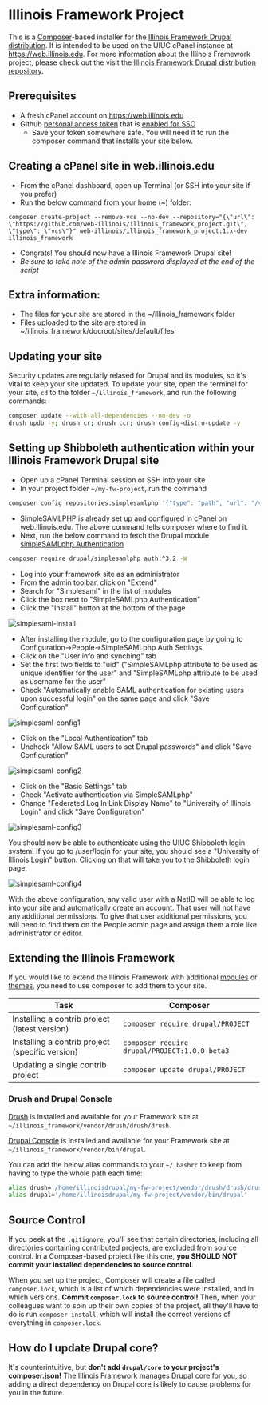 # Illinois Framework Project

This is a [Composer](https://getcomposer.org/)-based installer for the [Illinois Framework Drupal distribution](https://github.com/web-illinois/illinois_framework_profile). It is intended to be used on the UIUC cPanel instance at https://web.illinois.edu. For more information about the Illinois Framework project, please check out the visit the [Illinois Framework Drupal distribution repository](https://github.com/web-illinois/illinois_framework_profile).

## Prerequisites

* A fresh cPanel account on https://web.illinois.edu
* Github [personal access token](https://docs.github.com/en/github/authenticating-to-github/keeping-your-account-and-data-secure/creating-a-personal-access-token) that is [enabled for SSO](https://docs.github.com/en/github/authenticating-to-github/authenticating-with-saml-single-sign-on/authorizing-a-personal-access-token-for-use-with-saml-single-sign-on)
  * Save your token somewhere safe. You will need it to run the composer command that installs your site below.

## Creating a cPanel site in web.illinois.edu

* From the cPanel dashboard, open up Terminal (or SSH into your site if you prefer)
* Run the below command from your home (~) folder:

```
composer create-project --remove-vcs --no-dev --repository="{\"url\": \"https://github.com/web-illinois/illinois_framework_project.git\", \"type\": \"vcs\"}" web-illinois/illinois_framework_project:1.x-dev illinois_framework
```

* Congrats! You should now have a Illinois Framework Drupal site!
* _Be sure to take note of the admin password displayed at the end of the script_

## Extra information:

* The files for your site are stored in the ~/illinois_framework folder
* Files uploaded to the site are stored in ~/illinois_framework/docroot/sites/default/files

## Updating your site

Security updates are regularly relased for Drupal and its modules, so it's vital to keep your site updated. To update your site, open the terminal for your site, `cd` to the folder `~/illinois_framework`, and run the following commands:

```bash
composer update --with-all-dependencies --no-dev -o
drush updb -y; drush cr; drush ccr; drush config-distro-update -y
```

## Setting up Shibboleth authentication within your Illinois Framework Drupal site

* Open up a cPanel Terminal session or SSH into your site
* In your project folder `~/my-fw-project`, run the command
```bash
composer config repositories.simplesamlphp '{"type": "path", "url": "/var/simplesamlphp-1.18"}'
```
* SimpleSAMLPHP is already set up and configured in cPanel on web.illinois.edu. The above command tells composer where to find it.
* Next, run the below command to fetch the Drupal module [simpleSAMLphp Authentication](https://www.drupal.org/project/simplesamlphp_auth)
```bash
composer require drupal/simplesamlphp_auth:^3.2 -W
```
* Log into your framework site as an administrator
* From the admin toolbar, click on "Extend"
* Search for "Simplesaml" in the list of modules
* Click the box next to "SimpleSAMLphp Authentication"
* Click the "Install" button at the bottom of the page

![simplesaml-install](https://user-images.githubusercontent.com/56594946/132043539-74833b8b-9d2f-499c-8b35-c09e674db21c.PNG)

* After installing the module, go to the configuration page by going to Configuration->People->SimpleSAMLphp Auth Settings
* Click on the "User info and synching" tab
* Set the first two fields to "uid" ("SimpleSAMLphp attribute to be used as unique identifier for the user" and "SimpleSAMLphp attribute to be used as username for the user"
* Check "Automatically enable SAML authentication for existing users upon successful login" on the same page and click "Save Configuration"

![simplesaml-config1](https://user-images.githubusercontent.com/56594946/132044290-3bb9e81d-82cf-41cf-91f5-1770351705e4.PNG)

* Click on the "Local Authentication" tab
* Uncheck "Allow SAML users to set Drupal passwords" and click "Save Configuration"

![simplesaml-config2](https://user-images.githubusercontent.com/56594946/132044492-07bb5f09-e8f3-4d91-ac77-a241e20855ff.PNG)

* Click on the "Basic Settings" tab
* Check "Activate authentication via SimpleSAMLphp"
* Change "Federated Log In Link Display Name" to "University of Illinois Login" and click "Save Configuration"

![simplesaml-config3](https://user-images.githubusercontent.com/56594946/132044734-e8b5158a-d168-485f-afb7-d25cce2bbe4e.PNG)

You should now be able to authenticate using the UIUC Shibboleth login system! If you go to /user/login for your site, you should see a "University of Illinois Login" button. Clicking on that will take you to the Shibboleth login page.

![simplesaml-config4](https://user-images.githubusercontent.com/56594946/132045163-aa51f1b3-4bbb-4439-b778-98ac133e39ff.PNG)

With the above configuration, any valid user with a NetID will be able to log into your site and automatically create an account. That user will not have any additional permissions. To give that user additional permissions, you will need to find them on the People admin page and assign them a role like administrator or editor.

## Extending the Illinois Framework

If you would like to extend the Illinois Framework with additional [modules](https://www.drupal.org/project/project_module) or [themes](https://www.drupal.org/project/project_theme), you need to use composer to add them to your site.  

| Task                                            | Composer                                          |
|-------------------------------------------------|---------------------------------------------------|
| Installing a contrib project (latest version)   | ```composer require drupal/PROJECT```             |
| Installing a contrib project (specific version) | ```composer require drupal/PROJECT:1.0.0-beta3``` |
| Updating a single contrib project               | ```composer update drupal/PROJECT```              |

### Drush and Drupal Console

[Drush](https://www.drush.org/) is installed and available for your Framework site at `~/illinois_framework/vendor/drush/drush/drush`.

[Drupal Console](https://drupalconsole.com/docs/en/about/what-is-the-drupal-console) is installed and available for your Framework site at `~/illinois_framework/vendor/bin/drupal`.

You can add the below alias commands to your `~/.bashrc` to keep from having to type the whole path each time:

```bash
alias drush='/home/illinoisdrupal/my-fw-project/vendor/drush/drush/drush'
alias drupal='/home/illinoisdrupal/my-fw-project/vendor/bin/drupal'
```

## Source Control
If you peek at the ```.gitignore```, you'll see that certain directories, including all directories containing contributed projects, are excluded from source control. In a Composer-based project like this one, **you SHOULD NOT commit your installed dependencies to source control**.

When you set up the project, Composer will create a file called ```composer.lock```, which is a list of which dependencies were installed, and in which versions. **Commit ```composer.lock``` to source control!** Then, when your colleagues want to spin up their own copies of the project, all they'll have to do is run ```composer install```, which will install the correct versions of everything in ```composer.lock```.

## How do I update Drupal core?
It's counterintuitive, but **don't add `drupal/core` to your project's composer.json!** The Illinois Framework manages Drupal core for you, so adding a direct dependency on Drupal core is likely to cause problems for you in the future.
